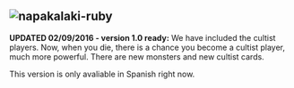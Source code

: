 ## ![napakalaki-ruby](https://raw.github.com/dvcarrillo/napakalaki-ruby/master/napakalaki-ext-RB.png)

**UPDATED 02/09/2016 - version 1.0 ready:** We have included the cultist players. Now, when you die, there is a chance you become a cultist player, much more powerful. There are new monsters and new cultist cards.

This version is only avaliable in Spanish right now.
